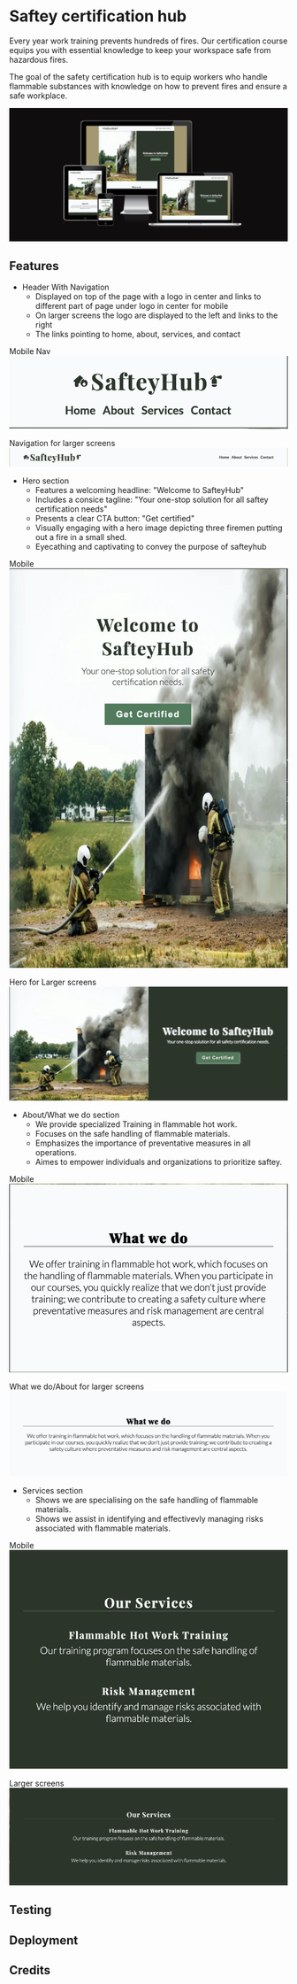 # Saftey certification hub

Every year work training prevents hundreds of fires. Our certification course equips you with essential knowledge to keep your workspace safe from hazardous fires.

The goal of the safety certification hub is to equip workers who handle flammable substances with knowledge on how to prevent fires and ensure a safe workplace.

![Am I responsive image with different screensizes of Safteyhub site (Mobile, Tablet, Laptop, Desktop)](/assets/ami-responsive.png)

## Features

- Header With Navigation
  - Displayed on top of the page with a logo in center and links to different part of page under logo in center for mobile
  - On larger screens the logo are displayed to the left and links to the right
  - The links pointing to home, about, services, and contact

Mobile Nav
![Mobile Navigation](/assets/mobile-navigation.png)

Navigation for larger screens
![Navigation for larger screens](/assets/largerscreensnavigation.png)

- Hero section
  - Features a welcoming headline: "Welcome to SafteyHub"
  - Includes a consice tagline: "Your one-stop solution for all saftey certification needs"
  - Presents a clear CTA button: "Get certified"
  - Visually engaging with a hero image depicting three firemen putting out a fire in a small shed.
  - Eyecathing and captivating to convey the purpose of safteyhub

Mobile
![Screenshot with mobile hero section](/assets/hero-section.png)

Hero for Larger screens
![Screenshot with hero for larger screens](/assets/hero-l-screens.png)

- About/What we do section
  - We provide specialized Training in flammable hot work.
  - Focuses on the safe handling of flammable materials.
  - Emphasizes the importance of preventative measures in all operations.
  - Aimes to empower individuals and organizations to prioritize saftey.

Mobile
![Screen shot with mobile About/What we do section](/assets/about-what-we-do-mobile.png)

What we do/About for larger screens
![Screen shot with larger screens About/What we do section](/assets/largerscreens-whatwedo.png)

- Services section
  - Shows we are specialising on the safe handling of flammable materials.
  - Shows we assist in identifying and effectivevly managing risks associated with flammable materials.

Mobile
![Screen shot with mobile Services section](/assets/ourservices-mobile.png)

Larger screens
![Screens shot with larger screens services section](/assets/larger-screens-services.png)

## Testing

## Deployment

## Credits
